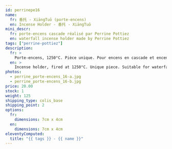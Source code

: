 ```yaml
---
id: perrinepe16
name:
  fr: 香托 - XiāngTuō (porte-encens)
  en: Incense Holder - 香托 - XiāngTuō
mini_descr:
  fr: porte-encens cascade réalisé par Perrine Pottiez
  en: waterfall incense holder made by Perrine Pottiez
tags: ["perrine-pottiez"]
description:
  fr: >
    Porte-encens, 1250°C. Pièce unique. Pour encens en cascade et encens normal.
  en: >
    Incense holder, fired at 1250°C. Unique piece. Suitable for waterfall incense and regular incense.
photos:
  - perrine_porte-encens_16-a.jpg
  - perrine_porte-encens_16-b.jpg
price: 20.00
stock: 1
weight: 125
shipping_type: colis_base
shipping_point: 2
options:
  fr:
    dimensions: 7cm x 4cm
  en:
    dimensions: 7cm x 4cm
eleventyComputed:
  title: "{{ tags }} - {{ name }}"
---
```

